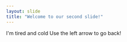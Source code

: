 ```yaml
---
layout: slide
title: "Welcome to our second slide!"
---
```

I'm tired and cold
Use the left arrow to go back!
